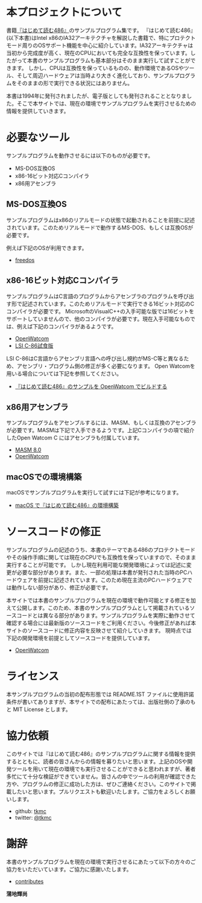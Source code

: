 # 本プロジェクトについて

 書籍[『はじめて読む486』](https://www.kadokawa.co.jp/product/200600002422/)のサンプルプログラム集です。
『はじめて読む486』(以下本書)はIntel x86のIA32アーキテクチャを解説した書籍で、特にプロテクトモード周りのOSサポート機能を中心に紹介しています。IA32アーキテクチャは当初から完成度が高く、現在のCPUにおいても完全な互換性を保っています。したがって本書のサンプルプログラムも基本部分はそのまま実行して試すことができます。
 しかし、CPUは互換性を保っているものの、動作環境であるOSやツール、そして周辺ハードウェアは当時より大きく進化しており、サンプルプログラムをそのままの形で実行できる状況にはありません。

 本書は1994年に発刊されましたが、電子版としても発刊されることとなりました。そこで本サイトでは、現在の環境でサンプルプログラムを実行させるための情報を提供していきます。

# 必要なツール
 サンプルプログラムを動作させるには以下のものが必要です。

* MS-DOS互換OS
* x86-16ビット対応Cコンパイラ
* x86用アセンブラ

## MS-DOS互換OS

サンプルプログラムはx86のリアルモードの状態で起動されることを前提に記述されています。このためリアルモードで動作するMS-DOS、もしくは互換OSが必要です。

例えば下記のOSが利用できます。

* [freedos](http://www.freedos.org/)

## x86-16ビット対応Cコンパイラ

 サンプルプログラムはC言語のプログラムからアセンブラのプログラムを呼び出す形で記述されています。このためリアルモードで実行できる16ビット対応のCコンパイラが必要です。
 MicrosoftのVisualC++の入手可能な版では16ビットをサポートしていませんので、他のコンパイラが必要です。現在入手可能なものでは、例えば下記のコンパイラがあるようです。

* [OpenWatcom](http://www.openwatcom.org/)
* [LSI C-86試食版](http://www.lsi-j.co.jp/freesoft/)

 LSI C-86はC言語からアセンブリ言語への呼び出し規約がMS-C等と異なるため、アセンブリ・プログラム側の修正が多く必要になります。
 Open Watcomを用いる場合については下記を参照してください。

* [『はじめて読む486』のサンプルを OpenWatcom でビルドする](https://gist.github.com/k-takata/32e9954d503d67233d6e)

## x86用アセンブラ

サンプルプログラムをアセンブルするには、MASM、もしくは互換のアセンブラが必要です。MASMは下記で入手できるようです。上記Cコンパイラの項で紹介したOpen Watcom C にはアセンブラも付属しています。

* [MASM 8.0](http://www.microsoft.com/ja-jp/download/details.aspx?id=12654)
* [OpenWatcom](http://www.openwatcom.org/)

## macOSでの環境構築

macOSでサンプルプログラムを実行して試すには下記が参考になります。

* [macOS で『はじめて読む486』の環境構築](https://qiita.com/zulinx86/items/b5f6f9c27c601dd3fee2)


# ソースコードの修正

 サンプルプログラムの記述のうち、本書のテーマである486のプロテクトモードやその操作手順に関しては現在のCPUでも互換性を保っていますので、そのまま実行することが可能です。
しかし現在利用可能な開発環境によっては記述に変更が必要な部分があります。また、一部の処理は本書が発刊された当時のPCハードウェアを前提に記述されています。このため現在主流のPCハードウェアでは動作しない部分があり、修正が必要です。

 本サイトでは本書のサンプルプログラムを現在の環境で動作可能とする修正を加えて公開します。このため、本書のサンプルプログラムとして掲載されているソースコードとは異なる部分があります。サンプルプログラムを実際に動作させて確認する場合には最新版のソースコードをご利用ください。今後修正があれば本サイトのソースコードに修正内容を反映させて紹介していきます。
 現時点では下記の開発環境を前提としてソースコードを提供しています。

* [OpenWatcom](http://www.openwatcom.org/)

# ライセンス

 本サンプルプログラムの当初の配布形態では README.1ST ファイルに使用許諾条件が書いてありますが、本サイトでの配布にあたっては、出版社側の了承のもと MIT License とします。

# 協力依頼

 このサイトでは『はじめて読む486』のサンプルプログラムに関する情報を提供するとともに、読者の皆さんからの情報を募りたいと思います。上記のOSや開発ツールを用いて現在の環境でも実行させることができると思われますが、著者多忙にて十分な検証ができていません。皆さんの中でツールの利用が確認できた方や、プログラムの修正に成功した方は、ぜひご連絡ください。このサイトで掲載したいと思います。プルリクエストも歓迎いたします。ご協力をよろしくお願いします。

 * github: [tkmc](https://github.com/tkmc/486)
 * twitter: [@tkmc](https://twitter.com/tkmc)

# 謝辞

 本書のサンプルプログラムを現在の環境で実行させるにあたって以下の方々のご協力をいただいています。ご協力に感謝いたします。

 * [contributes](https://github.com/tkmc/486/graphs/contributors)

**蒲地輝尚**
